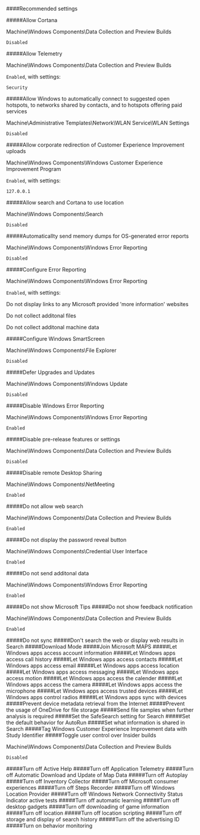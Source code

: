 ####Recommended settings

#####Allow Cortana

Machine\Windows Components\Data Collection and Preview Builds 

`Disabled`

#####Allow Telemetry

Machine\Windows Components\Data Collection and Preview Builds 

`Enabled`, with settings:

`Security`

#####Allow Windows to automatically connect to suggested open hotspots, to networks shared by contacts, and to hotspots offering paid services

Machine\Administrative Templates\Network\WLAN Service\WLAN Settings

`Disabled`

#####Allow corporate redirection of Customer Experience Improvement uploads

Machine\Windows Components\Windows Customer Experience Improvement Program 

`Enabled`, with settings:

`127.0.0.1`

#####Allow search and Cortana to use location

Machine\Windows Components\Search 

`Disabled`

#####Automaticallty send memory dumps for OS-generated error reports

Machine\Windows Components\Windows Error Reporting

`Disabled`

#####Configure Error Reporting

Machine\Windows Components\Windows Error Reporting

`Enabled`, with settings:

Do not display links to any Microsoft provided 'more information' websites

Do not collect additonal files

Do not collect additonal machine data

#####Configure Windows SmartScreen

Machine\Windows Components\File Explorer

`Disabled`

#####Defer Upgrades and Updates

Machine\Windows Components\Windows Update

`Disabled`

#####Disable Windows Error Reporting

Machine\Windows Components\Windows Error Reporting 

`Enabled`

#####Disable pre-release features or settings

Machine\Windows Components\Data Collection and Preview Builds

`Disabled`

#####Disable remote Desktop Sharing

Machine\Windows Components\NetMeeting

`Enabled`

#####Do not allow web search

Machine\Windows Components\Data Collection and Preview Builds 

`Enabled`

#####Do not display the password reveal button

Machine\Windows Components\Credential User Interface 

`Enabled`

#####Do not send additonal data

Machine\Windows Components\Windows Error Reporting 

`Enabled`

#####Do not show Microsoft Tips
#####Do not show feedback notification

Machine\Windows Components\Data Collection and Preview Builds

`Enabled`

#####Do not sync
#####Don't search the web or display web results in Search
#####Download Mode
#####Join Microsoft MAPS
#####Let Windows apps access account information
#####Let Windows apps access call history
#####Let Windows apps access contacts
#####Let Windows apps access email
#####Let Windows apps access location
#####Let Windows apps access messaging
#####Let Windows apps access motion
#####Let Windows apps access the calender
#####Let Windows apps access the camera
#####Let Windows apps access the microphone
#####Let Windows apps access trusted devices
#####Let Windows apps control radios
#####Let Windows apps sync with devices
#####Prevent device metadata retrieval from the Internet
#####Prevent the usage of OneDrive for file storage
#####Send file samples when further analysis is required
#####Set the SafeSearch setting for Search
#####Set the default behavior for AutoRun
#####Set what information is shared in Search
#####Tag Windows Customer Experience Improvement data with Study Identifier
#####Toggle user control over Insider builds

Machine\Windows Components\Data Collection and Preview Builds

`Disabled`

#####Turn off Active Help
#####Turn off Application Telemetry
#####Turn off Automatic Download and Update of Map Data
#####Turn off Autoplay
#####Turn off Inventory Collector
#####Turn off Microsoft consumer experiences
#####Turn off Steps Recorder
#####Turn off Windows Location Provider
#####Turn off Windows Network Connectivity Status Indicator active tests
#####Turn off automatic learning
#####Turn off desktop gadgets
#####Turn off downloading of game information
#####Turn off location
#####Turn off location scripting
#####Turn off storage and display of search history
#####Turn off the advertising ID
#####Turn on behavior monitoring
